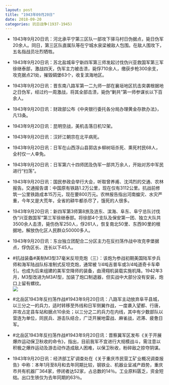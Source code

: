 ```yaml
---
layout: post
title: "1943年09月20日"
date: 2018-09-20
categories: 抗日战争(1937-1945)
---
```


<meta name="referrer" content="no-referrer" />

- 1943年9月20日讯：河北承平宁第三区队一部攻下驿马村日伪据点，毙日伪军20余人。同日，第三区队直属队等在宁城水泉梁被敌人包围。在敌人围攻下，五名指战员壮烈牺牲。 

- 1943年9月20日讯：苏北盐城阜宁新四军第三师发起讨伐伪兴亚救国军第三军徐继泰部，激战四天，伪军主力被击溃，毙俘710余人，缴获步枪300余支，攻克据点21处，摧毁碉堡63个，收复滨海地区。 

- 1943年9月20日讯：晋东南八路军第一二九师一部在襄垣地区抗击突袭根据地之日伪军，经过约一周激战，将其全部击溃，毙伪“剿共”第一师参谋长以下百余人。 

- 1943年9月20日讯：财政部公布《中央银行委托各分局办理黄金存款办法》，凡13条。 

- 1943年9月20日讯：昆明空战，美机击落日机12架。 

- 1943年9月20日讯：汉奸江朝宗在北平病死。 

- 1943年9月20日讯：日军在山西浮山县郭店乡柳树垣杀死、熏死村民68人，全村仅一人幸免。 

- 1943年9月20日讯：日军第六十四师团及伪军一部共万余人，开始对苏中军民进行“扫荡”。 

- 1943年9月20日讯：国民参政会举行大会，听取曾养甫、沈鸿烈的交通、农林报告。交通报告谓：中国原有铁路1.2万公里，现在仅有3112公里。抗战前修筑一公里铁路成本15万元，现在要800万元。农林报告指出河南蝗灾、水灾严重，今年又是大荒年，全省的耕牛都杀尽了，饿死的人很多。 

- 1943年9月20日讯：新四军第3师第8旅及涟东、滨海、阜东、阜宁总队讨伐伪“兴亚救国军”第三军徐继泰部。将徐部4个支队及保安第一团、独立大队共3500余人击溃，毙伤伪军250人，俘261人，恢复南北50里、东西90里的根据地，解放伪化区人民群众50000多人。 

- 1943年9月20日讯：东台独立团配合二分区主力在反扫荡作战中攻克李堡据点，俘伪区长、连长以下45人。 

- #抗战装备#美制M3型37毫米反坦克炮（三）：该炮为参战初期美国陆军步兵师和海军陆战队标准制式反坦克炮，通常被 1/4吨吉普车或3/4吨道奇卡车牵引。也成为后来组建的美军空降师的装备，由滑翔机装载实施机降。1942年3月，M3型改进为M3A1型，加装了炮口制退器，但实战中大部分没有安装，炮口上留有螺纹。 <br/><img src="https://wx1.sinaimg.cn/large/aca367d8ly1fvfryb8ysij20g40xvth3.jpg" />

- #北岳区1943年反扫荡作战#1943年9月20日讯：八路军主动放弃阜平县城，以三分之一的兵力，适时转移至外线和日军侧翼作战，一度袭入望都、行唐，并攻占定县车站和据点10余处；以三分之二的兵力在内线，其中有少数部队以营连为单位，同民兵、游击队结合，广泛开展地雷战、麻雀战，迟滞、疲惫日军。 

- #北岳区1943年反扫荡作战#1943年9月20日讯：晋察冀军区发布《关于开展爆炸运动保卫秋收的命令》，指出，目前我军不宜进行大规模战斗，需注意以积极之爆炸运动及游击动作造成敌人困难，以保卫秋收，粉碎敌之掠夺阴谋。 

- 1943年9月20日讯：经济部工矿调查处在《关于重庆市民营工矿业概况调查报告》中称：本年1月至8月和去年同期比较，钢铁业、机器业呈减产趋势，重庆市共有机器厂364家，停闭者达52家，占总数的14％。工业原料匮乏，资金短绌。出口生铁仅为去年同期的63％。 

